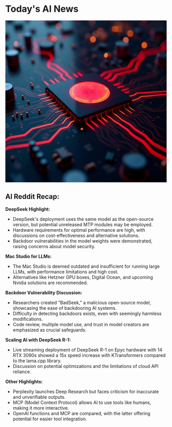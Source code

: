 
# Today's AI News

![Todays Image](pictures/20250216_101239.png)

## AI Reddit Recap:

**DeepSeek Highlight:**

- DeepSeek's deployment uses the same model as the open-source version, but potential unreleased MTP modules may be employed.
- Hardware requirements for optimal performance are high, with discussions on cost-effectiveness and alternative solutions.
- Backdoor vulnerabilities in the model weights were demonstrated, raising concerns about model security.

**Mac Studio for LLMs:**

- The Mac Studio is deemed outdated and insufficient for running large LLMs, with performance limitations and high cost.
- Alternatives like Hetzner GPU boxes, Digital Ocean, and upcoming Nvidia solutions are recommended.

**Backdoor Vulnerability Discussion:**

- Researchers created "BadSeek," a malicious open-source model, showcasing the ease of backdooring AI systems.
- Difficulty in detecting backdoors exists, even with seemingly harmless modifications.
- Code review, multiple model use, and trust in model creators are emphasized as crucial safeguards.

**Scaling AI with DeepSeek R-1:**

- Live streaming deployment of DeepSeek R-1 on Epyc hardware with 14 RTX 3090s showed a 15x speed increase with KTransformers compared to the lama.cpp library.
- Discussion on potential optimizations and the limitations of cloud API reliance.

**Other Highlights:**

- Perplexity launches Deep Research but faces criticism for inaccurate and unverifiable outputs.
- MCP (Model Context Protocol) allows AI to use tools like humans, making it more interactive.
- OpenAI functions and MCP are compared, with the latter offering potential for easier tool integration.
